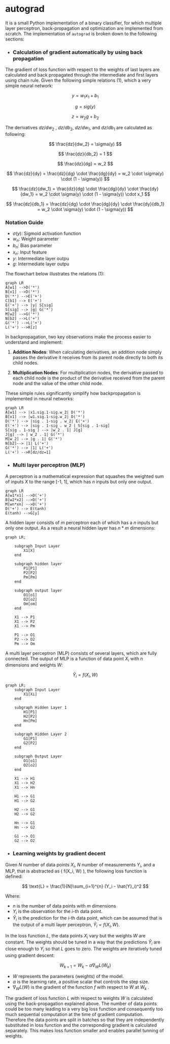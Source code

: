 # autograd

It is a small Python implementation of a binary classifier, for which multiple layer perceptron, back-propagation and optimization are implemented from scratch. The implementation of `autograd` is broken down to the following sections:

- ### Calculation of gradient automatically by using back propagation
The gradient of loss function with respect to the weights of last layers are calculated and back propagated through the intermediate and first layers using chain rule. Given the following simple relations (1), which a very simple neural network:

$$
y=w_1x_1+b_1
$$

$$
g=sig(y)
$$

$$
z=w_2g+b_2
$$

The derivatives $dz/dw_2$ , $dz/db_2$, $dz/dw_1$, and $dz/db_1$ are calculated as following:

$$
\frac{dz}{dw_2} = \sigma(y) 
$$

$$
\frac{dz}{db_2} = 1
$$

$$
\frac{dz}{dg} = w_2
$$

$$
\frac{dz}{dy} = \frac{dz}{dg} \cdot \frac{dg}{dy} = w_2 \cdot \sigma(y) \cdot (1 - \sigma(y))
$$

$$
\frac{dz}{dw_1} = \frac{dz}{dg} \cdot \frac{dg}{dy} \cdot \frac{dy}{dw_1} = w_2 \cdot \sigma(y) \cdot (1 - \sigma(y)) \cdot x_1
$$

$$
\frac{dz}{db_1} = \frac{dz}{dg} \cdot \frac{dg}{dy} \cdot \frac{dy}{db_1} = w_2 \cdot \sigma(y) \cdot (1 - \sigma(y))
$$

### Notation Guide
- $\sigma(y)$: Sigmoid activation function
- $w_n$: Weight parameter
- $b_n$: Bias parameter
- $x_n$: Input feature
- $y$: Intermediate layer outpu
- $g$: Intermediate layer outpu


The flowchart below illustrates the relations (1):
```mermaid
graph LR
A[w1] -->D('*') 
B[x1] -->D('*')
D('*') -->E('+')
C[b1] --> E('+')
E('+') --> |y| S[sig]
S[sig] --> |g| G('*')
M[w2] -->G('*')
N[b2] -->L('+')
G('*') -->L('+')
L('+') -->R[z]
```
In backpropagation, two key observations make the process easier to understand and implement:

1. **Addition Nodes**: When calculating derivatives, an addition node simply passes the derivative it receives from its parent node directly to both its child nodes.

2. **Multiplication Nodes**: For multiplication nodes, the derivative passed to each child node is the product of the derivative received from the parent node and the value of the other child node.

These simple rules significantly simplify how backpropagation is implemented in neural networks:

```mermaid
graph LR
A[w1] --> |x1.sig.1-sig.w_2| D('*') 
B[x1] --> |w1.sig.1-sig.w_2| D('*')
D('*') --> |sig . 1-sig . w_2| E('+')
E('+') --> |sig . 1-sig . w_2 | S[sig . 1-sig]
S[sig . 1-sig ] --> |w_2 . 1| J[g]
J[g] --> | w_2 . 1| G('*')
M[w_2] --> |g . 1| G('*')
N[b2]--> |1| L('+')
G('*') --> |1| L('+')
L('+') -->R[dz/dz=1]
```


- ### Multi layer perceptron (MLP)

A perceptron is a mathematical expression that squashes the weighted sum of inputs $X$ to the range [-1, 1], which has $n$ inputs but only one output.

```mermaid
graph LR
A[w1*x1] -->D('+') 
B[w2*x2] -->D('+')
M[wn*xn] -->D('+')
D('+') --> E(tanh)
E(tanh) -->G[y]
```
A hidden layer consists of $m$ perceptron each of which has a $n$ inputs but only one output. As a result a neural hidden layer has $n*m$ dimensions:


```mermaid
graph LR;

    subgraph Input Layer
        X1[X]
    end

    subgraph hidden layer
        P1[P1]
        P2[P2]
        Pm[Pm]
    end

    subgraph output layer
        O1[o1]
        O2[o2]
        Om[om]
    end

    X1 --> P1
    X1 --> P2
    X1 --> Pm

    P1 --> O1
    P2 --> O2
    Pm --> Om
```

A multi layer perceptron (MLP) consists of several layers, which are fully connected. The output of MLP is a function of data point $X_i$ with $n$ dimensions and weights $W$:

$$
\hat{Y}_i = f(X_i, W)
$$


```mermaid
graph LR;
    subgraph Input Layer
        X1[Xi]
    end

    subgraph Hidden Layer 1
        H1[P1]
        H2[P2]
        Hn[Pm]
    end

    subgraph Hidden Layer 2
        G1[P1]
        G2[P2]
    end

    subgraph Output Layer
        O1[o1]
        O2[o2]
    end

    X1 --> H1
    X1 --> H2
    X1 --> Hn

    H1 --> G1
    H1 --> G2

    H2 --> G1
    H2 --> G2

    Hn --> G1
    Hn --> G2

    G1 --> O1
    G2 --> O2
```
- ### Learning weights by gradient decent 

Given $N$ number of data points $X_i$, $N$ number of measurements $Y_i$, and a MLP, that is abstracted as \( f(X_i, W) \), the following loss function is defined:

$$ 
\text{L} = \frac{1}{N}\sum_{i=1}^{n} (Y_i - \hat{Y}_i)^2
$$

Where:
- $n$ is the number of data points with $m$ dimensions
- $Y_i$ is the observation for the $i$-th data point.
- $\hat{Y}_i$ is the prediction for the $i$-th data point, which can be assumed that is the output of a multi layer perceptron, $\hat{Y}_i = f(X_i, W)$. 

In the loss function $L$, the data points $X_i$ vary but the weights $W$ are constant. The weights should be tuned in a way that the predictions $\hat{Y}_i$ are close enough to $Y_i$ so that $L$ goes to zero. The weights are iteratively tuned using gradient descent:

$$ 
W_{k+1} = W_{k} - \alpha \nabla_{W} L(W_{k})
$$

- $W$ represents the parameters (weights) of the model.
- $\alpha$ is the learning rate, a positive scalar that controls the step size.
- $\nabla_{W} L(W)$ is the gradient of the function $f$ with respect to $W$ at $W_k$ .

The gradient of loss function $L$ with respect to weights $W$ is calculated using the back-propagation explained above. The number of data points could be too many leading to a very big loss function and consequently too much sequential computation at the time of gradient computation. Therefore the data points are split in batches so that they are independently substituted in loss function and the corresponding gradient is calculated separately. This makes loss function smaller and enables parallel tunning of weights.